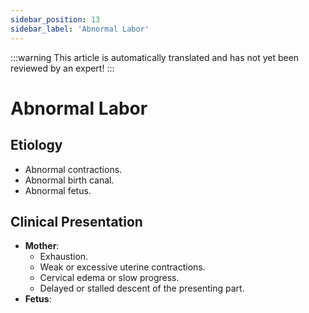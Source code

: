 ```yaml
---
sidebar_position: 13
sidebar_label: 'Abnormal Labor'
---
```


:::warning
This article is automatically translated and has not yet been reviewed by an expert!
:::

# Abnormal Labor

## Etiology

- Abnormal contractions.
- Abnormal birth canal.
- Abnormal fetus.

## Clinical Presentation

- **Mother**:
  - Exhaustion.
  - Weak or excessive uterine contractions.
  - Cervical edema or slow progress.
  - Delayed or stalled descent of the presenting part.
- **Fetus**:
